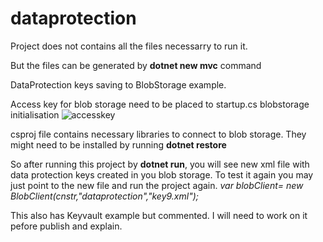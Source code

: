 # dataprotection

Project does not contains all the files necessarry to run it. 

But the files can be generated by **dotnet new mvc** command

DataProtection keys saving to BlobStorage example.

Access key for blob storage need to be placed to startup.cs blobstorage initialisation 
![accesskey](https://user-images.githubusercontent.com/38325195/120484015-a7993d00-c380-11eb-993d-b472dd231ed5.jpg)

csproj file contains necessary libraries to connect to blob storage.
They might need to be installed by running **dotnet restore** 

So after running this project by **dotnet run**, you will see new xml file with data protection keys created in you blob storage. 
To test it again you may just point to the new file and run the project again. 
_var blobClient= new BlobClient(cnstr,"dataprotection","key9.xml");_

This also has Keyvault example but commented. I will need to work on it pefore publish and explain.
